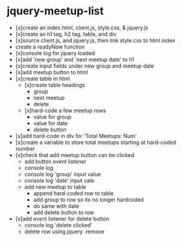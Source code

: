 # jquery-meetup-list

- [x]create an index.html, client.js, style.css, & jquery.js
- [x]create an h1 tag, h2 tag, table, and div
- [x]source client.js, and jquery.js, then link style.css to html.index
- create a readyNow function
- [x]console log for jquery loaded
- [x]add 'new group' and 'next meetup date' to h1
- [x]create input fields under new group and meetup date
- [x]add meetup button to html
- [x]create table in html
    - [x]create table headings
        - group
        - next meetup
        - delete
    - [x]hard-code a few meetup rows
        - value for group
        - value for date
        - delete button
- [x]add hard-code in div for 'Total Meetups: Num'
- [x]create a variable to store total meetups starting at hard-coded number
- [x]check that add meetup button can be clicked
    - add button event listener
    - console log 
    - console log 'group' input value
    - console log 'date' input vale
    - add new meetup to table
        - append hard-coded row to table
        - add group to row so its no longer hardcoded
        - do same with date
        - add delete button to row
- [x]add event listener for delete button
    - console log 'delete clicked'
    - delete row using jquery .remove

